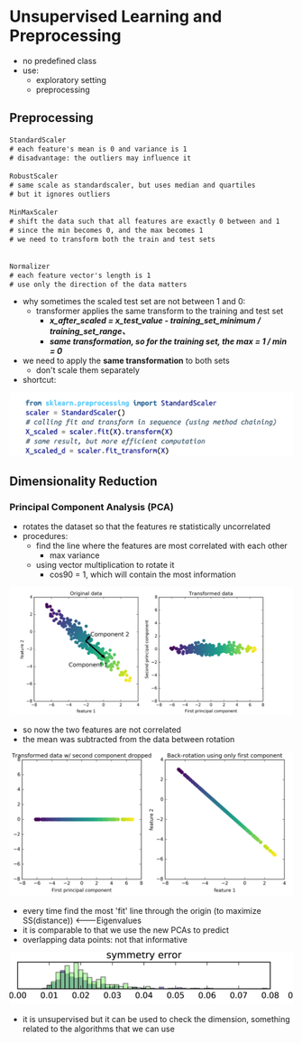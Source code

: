 # Unsupervised Learning and Preprocessing

* no predefined class
* use:
  * exploratory setting
  * preprocessing



## Preprocessing

```
StandardScaler
# each feature's mean is 0 and variance is 1
# disadvantage: the outliers may influence it

RobustScaler
# same scale as standardscaler, but uses median and quartiles
# but it ignores outliers

MinMaxScaler
# shift the data such that all features are exactly 0 between and 1
# since the min becomes 0, and the max becomes 1
# we need to transform both the train and test sets


Normalizer
# each feature vector's length is 1
# use only the direction of the data matters

```

* why sometimes the scaled test set are not between 1 and 0:
  * transformer applies the same transform to the training and test set
    * _**x\_after\_scaled = x\_test\_value - training\_set\_minimum / training\_set\_range、**_
    * _**same transformation, so for the training set, the max = 1 / min = 0**_
* we need to apply the **same transformation** to both sets
  * don't scale them separately
* shortcut:

![](<.gitbook/assets/Screen Shot 2022-06-07 at 4.15.59 PM.png>)

## Dimensionality Reduction

### Principal Component Analysis (PCA)

* rotates the dataset so that the features re statistically uncorrelated
* procedures:
  * find the line where the features are most correlated with each other
    * max variance
  * using vector multiplication to rotate it
    * cos90 = 1, which will contain the most information

![\*the direction doesn't matter](<.gitbook/assets/Screen Shot 2022-06-07 at 4.33.19 PM.png>)

* so now the two features are not correlated
* the mean was subtracted from the data between rotation

![](<.gitbook/assets/Screen Shot 2022-06-07 at 4.37.21 PM.png>)

* every time find the most 'fit' line through the origin (to maximize SS(distance)) <---Eigenvalues
* it is comparable to that we use the new PCAs to predict
* overlapping data points: not that informative

![](<.gitbook/assets/Screen Shot 2022-06-07 at 5.51.39 PM.png>)

* it is unsupervised but it can be used to check the dimension, something related to the algorithms that we can use
